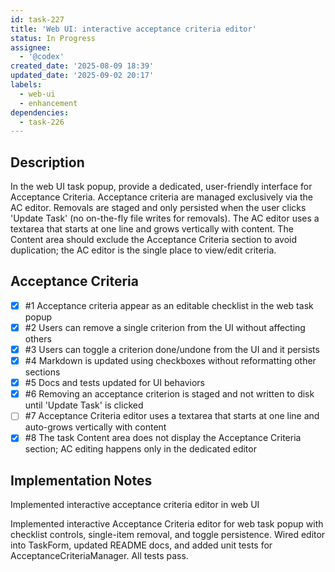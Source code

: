 ```yaml
---
id: task-227
title: 'Web UI: interactive acceptance criteria editor'
status: In Progress
assignee:
  - '@codex'
created_date: '2025-08-09 18:39'
updated_date: '2025-09-02 20:17'
labels:
  - web-ui
  - enhancement
dependencies:
  - task-226
---
```


## Description

In the web UI task popup, provide a dedicated, user-friendly interface for Acceptance Criteria. Acceptance criteria are managed exclusively via the AC editor. Removals are staged and only persisted when the user clicks 'Update Task' (no on-the-fly file writes for removals). The AC editor uses a textarea that starts at one line and grows vertically with content. The Content area should exclude the Acceptance Criteria section to avoid duplication; the AC editor is the single place to view/edit criteria.

## Acceptance Criteria
<!-- AC:BEGIN -->
- [x] #1 Acceptance criteria appear as an editable checklist in the web task popup
- [x] #2 Users can remove a single criterion from the UI without affecting others
- [x] #3 Users can toggle a criterion done/undone from the UI and it persists
- [x] #4 Markdown is updated using checkboxes without reformatting other sections
- [x] #5 Docs and tests updated for UI behaviors
- [x] #6 Removing an acceptance criterion is staged and not written to disk until 'Update Task' is clicked
- [ ] #7 Acceptance Criteria editor uses a textarea that starts at one line and auto-grows vertically with content
- [x] #8 The task Content area does not display the Acceptance Criteria section; AC editing happens only in the dedicated editor
<!-- AC:END -->


## Implementation Notes

Implemented interactive acceptance criteria editor in web UI

Implemented interactive Acceptance Criteria editor for web task popup with checklist controls, single-item removal, and toggle persistence. Wired editor into TaskForm, updated README docs, and added unit tests for AcceptanceCriteriaManager. All tests pass.
